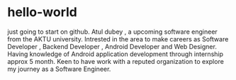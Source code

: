 # hello-world
just going to start on github.
Atul dubey , a upcoming software engineer from the AKTU university. Intrested in the area to make careers as Software Developer , Backend Developer , Android Developer and Web Designer. Having knowledge of Android application development through internship approx 5 month. Keen to have work with a reputed organization to explore my journey as a Software Engineer. 
